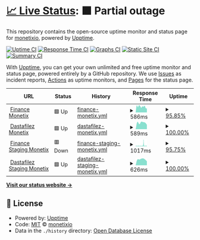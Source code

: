 # [📈 Live Status](https://monetixio.github.io/upptime): <!--live status--> **🟧 Partial outage**

This repository contains the open-source uptime monitor and status page for [monetixio](https://monetixio.github.io/upptime), powered by [Upptime](https://github.com/upptime/upptime).

[![Uptime CI](https://github.com/monetixio/upptime/workflows/Uptime%20CI/badge.svg)](https://github.com/monetixio/upptime/actions?query=workflow%3A%22Uptime+CI%22)
[![Response Time CI](https://github.com/monetixio/upptime/workflows/Response%20Time%20CI/badge.svg)](https://github.com/monetixio/upptime/actions?query=workflow%3A%22Response+Time+CI%22)
[![Graphs CI](https://github.com/monetixio/upptime/workflows/Graphs%20CI/badge.svg)](https://github.com/monetixio/upptime/actions?query=workflow%3A%22Graphs+CI%22)
[![Static Site CI](https://github.com/monetixio/upptime/workflows/Static%20Site%20CI/badge.svg)](https://github.com/monetixio/upptime/actions?query=workflow%3A%22Static+Site+CI%22)
[![Summary CI](https://github.com/monetixio/upptime/workflows/Summary%20CI/badge.svg)](https://github.com/monetixio/upptime/actions?query=workflow%3A%22Summary+CI%22)

With [Upptime](https://upptime.js.org), you can get your own unlimited and free uptime monitor and status page, powered entirely by a GitHub repository. We use [Issues](https://github.com/monetixio/upptime/issues) as incident reports, [Actions](https://github.com/monetixio/upptime/actions) as uptime monitors, and [Pages](https://monetixio.github.io/upptime) for the status page.

<!--start: status pages-->
<!-- This summary is generated by Upptime (https://github.com/upptime/upptime) -->
<!-- Do not edit this manually, your changes will be overwritten -->
<!-- prettier-ignore -->
| URL | Status | History | Response Time | Uptime |
| --- | ------ | ------- | ------------- | ------ |
| <img alt="" src="https://icons.duckduckgo.com/ip3/api.finance.monetix.io.ico" height="13"> [Finance Monetix](https://api.finance.monetix.io/health) | 🟩 Up | [finance-monetix.yml](https://github.com/monetixio/upptime/commits/HEAD/history/finance-monetix.yml) | <details><summary><img alt="Response time graph" src="./graphs/finance-monetix/response-time-week.png" height="20"> 586ms</summary><br><a href="https://monetixio.github.io/upptime/history/finance-monetix"><img alt="Response time 610" src="https://img.shields.io/endpoint?url=https%3A%2F%2Fraw.githubusercontent.com%2Fmonetixio%2Fupptime%2FHEAD%2Fapi%2Ffinance-monetix%2Fresponse-time.json"></a><br><a href="https://monetixio.github.io/upptime/history/finance-monetix"><img alt="24-hour response time 584" src="https://img.shields.io/endpoint?url=https%3A%2F%2Fraw.githubusercontent.com%2Fmonetixio%2Fupptime%2FHEAD%2Fapi%2Ffinance-monetix%2Fresponse-time-day.json"></a><br><a href="https://monetixio.github.io/upptime/history/finance-monetix"><img alt="7-day response time 586" src="https://img.shields.io/endpoint?url=https%3A%2F%2Fraw.githubusercontent.com%2Fmonetixio%2Fupptime%2FHEAD%2Fapi%2Ffinance-monetix%2Fresponse-time-week.json"></a><br><a href="https://monetixio.github.io/upptime/history/finance-monetix"><img alt="30-day response time 614" src="https://img.shields.io/endpoint?url=https%3A%2F%2Fraw.githubusercontent.com%2Fmonetixio%2Fupptime%2FHEAD%2Fapi%2Ffinance-monetix%2Fresponse-time-month.json"></a><br><a href="https://monetixio.github.io/upptime/history/finance-monetix"><img alt="1-year response time 599" src="https://img.shields.io/endpoint?url=https%3A%2F%2Fraw.githubusercontent.com%2Fmonetixio%2Fupptime%2FHEAD%2Fapi%2Ffinance-monetix%2Fresponse-time-year.json"></a></details> | <details><summary><a href="https://monetixio.github.io/upptime/history/finance-monetix">95.85%</a></summary><a href="https://monetixio.github.io/upptime/history/finance-monetix"><img alt="All-time uptime 99.84%" src="https://img.shields.io/endpoint?url=https%3A%2F%2Fraw.githubusercontent.com%2Fmonetixio%2Fupptime%2FHEAD%2Fapi%2Ffinance-monetix%2Fuptime.json"></a><br><a href="https://monetixio.github.io/upptime/history/finance-monetix"><img alt="24-hour uptime 89.82%" src="https://img.shields.io/endpoint?url=https%3A%2F%2Fraw.githubusercontent.com%2Fmonetixio%2Fupptime%2FHEAD%2Fapi%2Ffinance-monetix%2Fuptime-day.json"></a><br><a href="https://monetixio.github.io/upptime/history/finance-monetix"><img alt="7-day uptime 95.85%" src="https://img.shields.io/endpoint?url=https%3A%2F%2Fraw.githubusercontent.com%2Fmonetixio%2Fupptime%2FHEAD%2Fapi%2Ffinance-monetix%2Fuptime-week.json"></a><br><a href="https://monetixio.github.io/upptime/history/finance-monetix"><img alt="30-day uptime 98.61%" src="https://img.shields.io/endpoint?url=https%3A%2F%2Fraw.githubusercontent.com%2Fmonetixio%2Fupptime%2FHEAD%2Fapi%2Ffinance-monetix%2Fuptime-month.json"></a><br><a href="https://monetixio.github.io/upptime/history/finance-monetix"><img alt="1-year uptime 99.79%" src="https://img.shields.io/endpoint?url=https%3A%2F%2Fraw.githubusercontent.com%2Fmonetixio%2Fupptime%2FHEAD%2Fapi%2Ffinance-monetix%2Fuptime-year.json"></a></details>
| <img alt="" src="https://icons.duckduckgo.com/ip3/api.room.monetix.io.ico" height="13"> [Dastafilez Monetix](https://api.room.monetix.io/health) | 🟩 Up | [dastafilez-monetix.yml](https://github.com/monetixio/upptime/commits/HEAD/history/dastafilez-monetix.yml) | <details><summary><img alt="Response time graph" src="./graphs/dastafilez-monetix/response-time-week.png" height="20"> 589ms</summary><br><a href="https://monetixio.github.io/upptime/history/dastafilez-monetix"><img alt="Response time 590" src="https://img.shields.io/endpoint?url=https%3A%2F%2Fraw.githubusercontent.com%2Fmonetixio%2Fupptime%2FHEAD%2Fapi%2Fdastafilez-monetix%2Fresponse-time.json"></a><br><a href="https://monetixio.github.io/upptime/history/dastafilez-monetix"><img alt="24-hour response time 709" src="https://img.shields.io/endpoint?url=https%3A%2F%2Fraw.githubusercontent.com%2Fmonetixio%2Fupptime%2FHEAD%2Fapi%2Fdastafilez-monetix%2Fresponse-time-day.json"></a><br><a href="https://monetixio.github.io/upptime/history/dastafilez-monetix"><img alt="7-day response time 589" src="https://img.shields.io/endpoint?url=https%3A%2F%2Fraw.githubusercontent.com%2Fmonetixio%2Fupptime%2FHEAD%2Fapi%2Fdastafilez-monetix%2Fresponse-time-week.json"></a><br><a href="https://monetixio.github.io/upptime/history/dastafilez-monetix"><img alt="30-day response time 621" src="https://img.shields.io/endpoint?url=https%3A%2F%2Fraw.githubusercontent.com%2Fmonetixio%2Fupptime%2FHEAD%2Fapi%2Fdastafilez-monetix%2Fresponse-time-month.json"></a><br><a href="https://monetixio.github.io/upptime/history/dastafilez-monetix"><img alt="1-year response time 580" src="https://img.shields.io/endpoint?url=https%3A%2F%2Fraw.githubusercontent.com%2Fmonetixio%2Fupptime%2FHEAD%2Fapi%2Fdastafilez-monetix%2Fresponse-time-year.json"></a></details> | <details><summary><a href="https://monetixio.github.io/upptime/history/dastafilez-monetix">100.00%</a></summary><a href="https://monetixio.github.io/upptime/history/dastafilez-monetix"><img alt="All-time uptime 99.99%" src="https://img.shields.io/endpoint?url=https%3A%2F%2Fraw.githubusercontent.com%2Fmonetixio%2Fupptime%2FHEAD%2Fapi%2Fdastafilez-monetix%2Fuptime.json"></a><br><a href="https://monetixio.github.io/upptime/history/dastafilez-monetix"><img alt="24-hour uptime 100.00%" src="https://img.shields.io/endpoint?url=https%3A%2F%2Fraw.githubusercontent.com%2Fmonetixio%2Fupptime%2FHEAD%2Fapi%2Fdastafilez-monetix%2Fuptime-day.json"></a><br><a href="https://monetixio.github.io/upptime/history/dastafilez-monetix"><img alt="7-day uptime 100.00%" src="https://img.shields.io/endpoint?url=https%3A%2F%2Fraw.githubusercontent.com%2Fmonetixio%2Fupptime%2FHEAD%2Fapi%2Fdastafilez-monetix%2Fuptime-week.json"></a><br><a href="https://monetixio.github.io/upptime/history/dastafilez-monetix"><img alt="30-day uptime 100.00%" src="https://img.shields.io/endpoint?url=https%3A%2F%2Fraw.githubusercontent.com%2Fmonetixio%2Fupptime%2FHEAD%2Fapi%2Fdastafilez-monetix%2Fuptime-month.json"></a><br><a href="https://monetixio.github.io/upptime/history/dastafilez-monetix"><img alt="1-year uptime 99.99%" src="https://img.shields.io/endpoint?url=https%3A%2F%2Fraw.githubusercontent.com%2Fmonetixio%2Fupptime%2FHEAD%2Fapi%2Fdastafilez-monetix%2Fuptime-year.json"></a></details>
| <img alt="" src="https://icons.duckduckgo.com/ip3/api.finance-staging.monetix.io.ico" height="13"> [Finance Staging Monetix](https://api.finance-staging.monetix.io/health) | 🟥 Down | [finance-staging-monetix.yml](https://github.com/monetixio/upptime/commits/HEAD/history/finance-staging-monetix.yml) | <details><summary><img alt="Response time graph" src="./graphs/finance-staging-monetix/response-time-week.png" height="20"> 1017ms</summary><br><a href="https://monetixio.github.io/upptime/history/finance-staging-monetix"><img alt="Response time 597" src="https://img.shields.io/endpoint?url=https%3A%2F%2Fraw.githubusercontent.com%2Fmonetixio%2Fupptime%2FHEAD%2Fapi%2Ffinance-staging-monetix%2Fresponse-time.json"></a><br><a href="https://monetixio.github.io/upptime/history/finance-staging-monetix"><img alt="24-hour response time 607" src="https://img.shields.io/endpoint?url=https%3A%2F%2Fraw.githubusercontent.com%2Fmonetixio%2Fupptime%2FHEAD%2Fapi%2Ffinance-staging-monetix%2Fresponse-time-day.json"></a><br><a href="https://monetixio.github.io/upptime/history/finance-staging-monetix"><img alt="7-day response time 1017" src="https://img.shields.io/endpoint?url=https%3A%2F%2Fraw.githubusercontent.com%2Fmonetixio%2Fupptime%2FHEAD%2Fapi%2Ffinance-staging-monetix%2Fresponse-time-week.json"></a><br><a href="https://monetixio.github.io/upptime/history/finance-staging-monetix"><img alt="30-day response time 816" src="https://img.shields.io/endpoint?url=https%3A%2F%2Fraw.githubusercontent.com%2Fmonetixio%2Fupptime%2FHEAD%2Fapi%2Ffinance-staging-monetix%2Fresponse-time-month.json"></a><br><a href="https://monetixio.github.io/upptime/history/finance-staging-monetix"><img alt="1-year response time 591" src="https://img.shields.io/endpoint?url=https%3A%2F%2Fraw.githubusercontent.com%2Fmonetixio%2Fupptime%2FHEAD%2Fapi%2Ffinance-staging-monetix%2Fresponse-time-year.json"></a></details> | <details><summary><a href="https://monetixio.github.io/upptime/history/finance-staging-monetix">95.75%</a></summary><a href="https://monetixio.github.io/upptime/history/finance-staging-monetix"><img alt="All-time uptime 97.80%" src="https://img.shields.io/endpoint?url=https%3A%2F%2Fraw.githubusercontent.com%2Fmonetixio%2Fupptime%2FHEAD%2Fapi%2Ffinance-staging-monetix%2Fuptime.json"></a><br><a href="https://monetixio.github.io/upptime/history/finance-staging-monetix"><img alt="24-hour uptime 98.45%" src="https://img.shields.io/endpoint?url=https%3A%2F%2Fraw.githubusercontent.com%2Fmonetixio%2Fupptime%2FHEAD%2Fapi%2Ffinance-staging-monetix%2Fuptime-day.json"></a><br><a href="https://monetixio.github.io/upptime/history/finance-staging-monetix"><img alt="7-day uptime 95.75%" src="https://img.shields.io/endpoint?url=https%3A%2F%2Fraw.githubusercontent.com%2Fmonetixio%2Fupptime%2FHEAD%2Fapi%2Ffinance-staging-monetix%2Fuptime-week.json"></a><br><a href="https://monetixio.github.io/upptime/history/finance-staging-monetix"><img alt="30-day uptime 98.67%" src="https://img.shields.io/endpoint?url=https%3A%2F%2Fraw.githubusercontent.com%2Fmonetixio%2Fupptime%2FHEAD%2Fapi%2Ffinance-staging-monetix%2Fuptime-month.json"></a><br><a href="https://monetixio.github.io/upptime/history/finance-staging-monetix"><img alt="1-year uptime 97.20%" src="https://img.shields.io/endpoint?url=https%3A%2F%2Fraw.githubusercontent.com%2Fmonetixio%2Fupptime%2FHEAD%2Fapi%2Ffinance-staging-monetix%2Fuptime-year.json"></a></details>
| <img alt="" src="https://icons.duckduckgo.com/ip3/api.room-staging.monetix.io.ico" height="13"> [Dastafilez Staging Monetix](https://api.room-staging.monetix.io/health) | 🟩 Up | [dastafilez-staging-monetix.yml](https://github.com/monetixio/upptime/commits/HEAD/history/dastafilez-staging-monetix.yml) | <details><summary><img alt="Response time graph" src="./graphs/dastafilez-staging-monetix/response-time-week.png" height="20"> 626ms</summary><br><a href="https://monetixio.github.io/upptime/history/dastafilez-staging-monetix"><img alt="Response time 566" src="https://img.shields.io/endpoint?url=https%3A%2F%2Fraw.githubusercontent.com%2Fmonetixio%2Fupptime%2FHEAD%2Fapi%2Fdastafilez-staging-monetix%2Fresponse-time.json"></a><br><a href="https://monetixio.github.io/upptime/history/dastafilez-staging-monetix"><img alt="24-hour response time 691" src="https://img.shields.io/endpoint?url=https%3A%2F%2Fraw.githubusercontent.com%2Fmonetixio%2Fupptime%2FHEAD%2Fapi%2Fdastafilez-staging-monetix%2Fresponse-time-day.json"></a><br><a href="https://monetixio.github.io/upptime/history/dastafilez-staging-monetix"><img alt="7-day response time 626" src="https://img.shields.io/endpoint?url=https%3A%2F%2Fraw.githubusercontent.com%2Fmonetixio%2Fupptime%2FHEAD%2Fapi%2Fdastafilez-staging-monetix%2Fresponse-time-week.json"></a><br><a href="https://monetixio.github.io/upptime/history/dastafilez-staging-monetix"><img alt="30-day response time 585" src="https://img.shields.io/endpoint?url=https%3A%2F%2Fraw.githubusercontent.com%2Fmonetixio%2Fupptime%2FHEAD%2Fapi%2Fdastafilez-staging-monetix%2Fresponse-time-month.json"></a><br><a href="https://monetixio.github.io/upptime/history/dastafilez-staging-monetix"><img alt="1-year response time 545" src="https://img.shields.io/endpoint?url=https%3A%2F%2Fraw.githubusercontent.com%2Fmonetixio%2Fupptime%2FHEAD%2Fapi%2Fdastafilez-staging-monetix%2Fresponse-time-year.json"></a></details> | <details><summary><a href="https://monetixio.github.io/upptime/history/dastafilez-staging-monetix">100.00%</a></summary><a href="https://monetixio.github.io/upptime/history/dastafilez-staging-monetix"><img alt="All-time uptime 77.68%" src="https://img.shields.io/endpoint?url=https%3A%2F%2Fraw.githubusercontent.com%2Fmonetixio%2Fupptime%2FHEAD%2Fapi%2Fdastafilez-staging-monetix%2Fuptime.json"></a><br><a href="https://monetixio.github.io/upptime/history/dastafilez-staging-monetix"><img alt="24-hour uptime 100.00%" src="https://img.shields.io/endpoint?url=https%3A%2F%2Fraw.githubusercontent.com%2Fmonetixio%2Fupptime%2FHEAD%2Fapi%2Fdastafilez-staging-monetix%2Fuptime-day.json"></a><br><a href="https://monetixio.github.io/upptime/history/dastafilez-staging-monetix"><img alt="7-day uptime 100.00%" src="https://img.shields.io/endpoint?url=https%3A%2F%2Fraw.githubusercontent.com%2Fmonetixio%2Fupptime%2FHEAD%2Fapi%2Fdastafilez-staging-monetix%2Fuptime-week.json"></a><br><a href="https://monetixio.github.io/upptime/history/dastafilez-staging-monetix"><img alt="30-day uptime 72.01%" src="https://img.shields.io/endpoint?url=https%3A%2F%2Fraw.githubusercontent.com%2Fmonetixio%2Fupptime%2FHEAD%2Fapi%2Fdastafilez-staging-monetix%2Fuptime-month.json"></a><br><a href="https://monetixio.github.io/upptime/history/dastafilez-staging-monetix"><img alt="1-year uptime 71.56%" src="https://img.shields.io/endpoint?url=https%3A%2F%2Fraw.githubusercontent.com%2Fmonetixio%2Fupptime%2FHEAD%2Fapi%2Fdastafilez-staging-monetix%2Fuptime-year.json"></a></details>

<!--end: status pages-->

[**Visit our status website →**](https://monetixio.github.io/upptime)

## 📄 License

- Powered by: [Upptime](https://github.com/upptime/upptime)
- Code: [MIT](./LICENSE) © [monetixio](https://monetixio.github.io/upptime)
- Data in the `./history` directory: [Open Database License](https://opendatacommons.org/licenses/odbl/1-0/)
